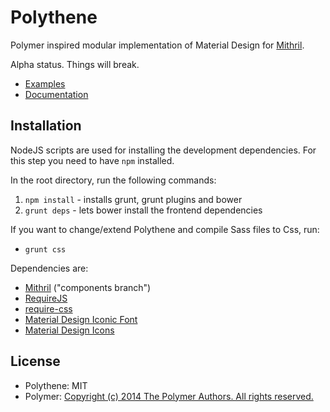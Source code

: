 # Polythene

Polymer inspired modular implementation of Material Design for [Mithril](http://lhorie.github.io/mithril). 

Alpha status. Things will break.


* [Examples](https://github.com/ArthurClemens/Polythene-Examples)
* [Documentation](http://arthurclemens.github.io/Polythene/#polythene)



## Installation

NodeJS scripts are used for installing the development dependencies. For this step you need to have `npm` installed.

In the root directory, run the following commands:

1. `npm install` - installs grunt, grunt plugins and bower
2. `grunt deps` - lets bower install the frontend dependencies

If you want to change/extend Polythene and compile Sass files to Css, run:

* `grunt css`


Dependencies are:

* [Mithril](http://lhorie.github.io/mithril) ("components branch")
* [RequireJS](http://requirejs.org)
* [require-css](https://github.com/guybedford/require-css)
* [Material Design Iconic Font](https://github.com/zavoloklom/material-design-iconic-font)
* [Material Design Icons](https://github.com/Templarian/MaterialDesign)



## License

* Polythene: MIT
* Polymer: [Copyright (c) 2014 The Polymer Authors. All rights reserved.](http://polymer.github.io/LICENSE.txt)

